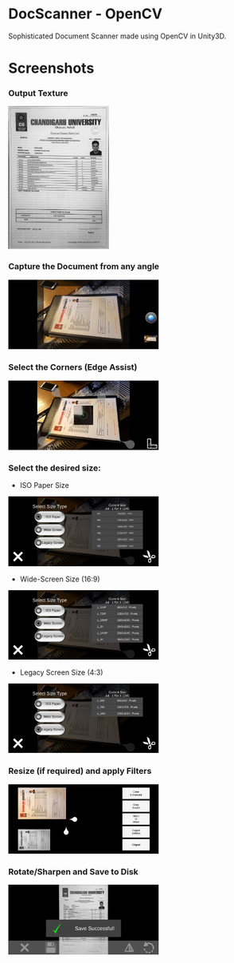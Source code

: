 # DocScanner - OpenCV
Sophisticated Document Scanner made using OpenCV in Unity3D.

# Screenshots
### Output Texture
<img src="/Screenshots/2/08-min.PNG" width="40%" height="40%">

### Capture the Document from any angle 
<img src="/Screenshots/2/01-min.jpg" width="60%" height="60%">
  
### Select the Corners (Edge Assist)
<img src="/Screenshots/2/02-min.jpg" width="60%" height="60%">

### Select the desired size:

- ISO Paper Size  
<img src="/Screenshots/2/03-min.jpg" width="60%" height="60%">

- Wide-Screen Size (16:9)  
<img src="/Screenshots/2/04-min.jpg" width="60%" height="60%">

- Legacy Screen Size (4:3) 
<img src="/Screenshots/2/05-min.jpg" width="60%" height="60%">

### Resize (if required) and apply Filters
<img src="/Screenshots/2/06-min.jpg" width="60%" height="60%">

### Rotate/Sharpen and Save to Disk
<img src="/Screenshots/2/07-min.jpg" width="60%" height="60%">
